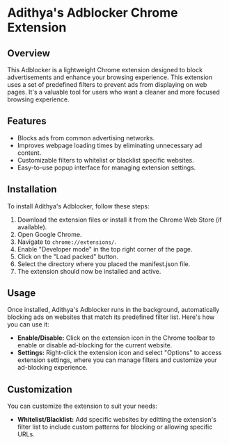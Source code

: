 # Adithya's Adblocker Chrome Extension

## Overview

This Adblocker is a lightweight Chrome extension designed to block advertisements and enhance your browsing experience. This extension uses a set of predefined filters to prevent ads from displaying on web pages. It's a valuable tool for users who want a cleaner and more focused browsing experience.

## Features

- Blocks ads from common advertising networks.
- Improves webpage loading times by eliminating unnecessary ad content.
- Customizable filters to whitelist or blacklist specific websites.
- Easy-to-use popup interface for managing extension settings.

## Installation

To install Adithya's Adblocker, follow these steps:

1. Download the extension files or install it from the Chrome Web Store (if available).
2. Open Google Chrome.
3. Navigate to `chrome://extensions/`.
4. Enable "Developer mode" in the top right corner of the page.
5. Click on the "Load packed" button.
6. Select the directory where you placed the manifest.json file.
7. The extension should now be installed and active.

## Usage

Once installed, Adithya's Adblocker runs in the background, automatically blocking ads on websites that match its predefined filter list. Here's how you can use it:

- **Enable/Disable:** Click on the extension icon in the Chrome toolbar to enable or disable ad-blocking for the current website.
- **Settings:** Right-click the extension icon and select "Options" to access extension settings, where you can manage filters and customize your ad-blocking experience.

## Customization

You can customize the extension to suit your needs:

- **Whitelist/Blacklist:** Add specific websites by editting the extension's filter list to include custom patterns for blocking or allowing specific URLs.

